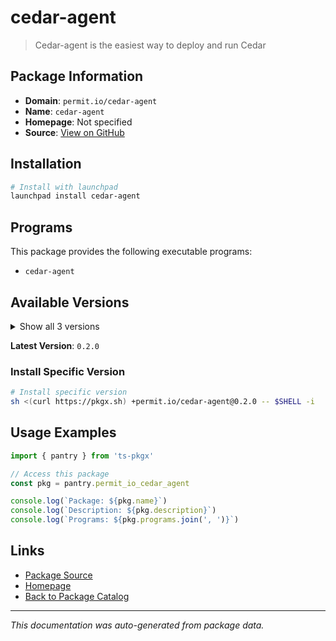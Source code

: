 # cedar-agent

> Cedar-agent is the easiest way to deploy and run Cedar

## Package Information

- **Domain**: `permit.io/cedar-agent`
- **Name**: `cedar-agent`
- **Homepage**: Not specified
- **Source**: [View on GitHub](https://github.com/pkgxdev/pantry/tree/main/projects/permit.io/cedar-agent/package.yml)

## Installation

```bash
# Install with launchpad
launchpad install cedar-agent
```

## Programs

This package provides the following executable programs:

- `cedar-agent`

## Available Versions

<details>
<summary>Show all 3 versions</summary>

- `0.2.0`, `0.1.4`, `0.1.3`

</details>

**Latest Version**: `0.2.0`

### Install Specific Version

```bash
# Install specific version
sh <(curl https://pkgx.sh) +permit.io/cedar-agent@0.2.0 -- $SHELL -i
```

## Usage Examples

```typescript
import { pantry } from 'ts-pkgx'

// Access this package
const pkg = pantry.permit_io_cedar_agent

console.log(`Package: ${pkg.name}`)
console.log(`Description: ${pkg.description}`)
console.log(`Programs: ${pkg.programs.join(', ')}`)
```

## Links

- [Package Source](https://github.com/pkgxdev/pantry/tree/main/projects/permit.io/cedar-agent/package.yml)
- [Homepage](#)
- [Back to Package Catalog](../package-catalog.md)

---

*This documentation was auto-generated from package data.*
